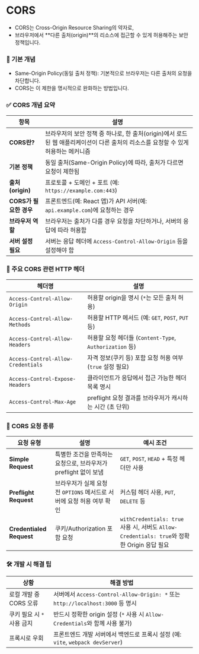 # CORS

- CORS는 Cross-Origin Resource Sharing의 약자로,
- 브라우저에서 **다른 출처(origin)**의 리소스에 접근할 수 있게 허용해주는 보안 정책입니다.


### 🧠 기본 개념
- Same-Origin Policy(동일 출처 정책): 기본적으로 브라우저는 다른 출처의 요청을 차단합니다.
- CORS는 이 제한을 명시적으로 완화하는 방법입니다.


### ✅ CORS 개념 요약
| 항목 | 설명 |
|------|------|
| **CORS란?** | 브라우저의 보안 정책 중 하나로, 한 출처(origin)에서 로드된 웹 애플리케이션이 다른 출처의 리소스를 요청할 수 있게 허용하는 메커니즘 |
| **기본 정책** | 동일 출처(Same-Origin Policy)에 따라, 출처가 다르면 요청이 제한됨 |
| **출처(origin)** | 프로토콜 + 도메인 + 포트 (예: `https://example.com:443`) |
| **CORS가 필요한 경우** | 프론트엔드(예: React 앱)가 API 서버(예: `api.example.com`)에 요청하는 경우 |
| **브라우저 역할** | 브라우저는 출처가 다를 경우 요청을 차단하거나, 서버의 응답에 따라 허용함 |
| **서버 설정 필요** | 서버는 응답 헤더에 `Access-Control-Allow-Origin` 등을 설정해야 함 |


### 🧩 주요 CORS 관련 HTTP 헤더
| 헤더명 | 설명 |
|--------|------|
| `Access-Control-Allow-Origin` | 허용할 origin을 명시 (`*`는 모든 출처 허용) |
| `Access-Control-Allow-Methods` | 허용할 HTTP 메서드 (예: `GET`, `POST`, `PUT` 등) |
| `Access-Control-Allow-Headers` | 허용할 요청 헤더들 (`Content-Type`, `Authorization` 등) |
| `Access-Control-Allow-Credentials` | 자격 정보(쿠키 등) 포함 요청 허용 여부 (`true` 설정 필요) |
| `Access-Control-Expose-Headers` | 클라이언트가 응답에서 접근 가능한 헤더 목록 명시 |
| `Access-Control-Max-Age` | preflight 요청 결과를 브라우저가 캐시하는 시간 (초 단위) |


### 🚦 CORS 요청 종류
| 요청 유형 | 설명        | 예시 조건 |
|-----------|-------------|-----------|
| **Simple Request** | 특별한 조건을 만족하는 요청으로, 브라우저가 preflight 없이 보냄 | `GET`, `POST`, `HEAD` + 특정 헤더만 사용 |
| **Preflight Request** | 브라우저가 실제 요청 전 `OPTIONS` 메서드로 서버에 요청 허용 여부 확인 | 커스텀 헤더 사용, `PUT`, `DELETE` 등 |
| **Credentialed Request** | 쿠키/Authorization 포함 요청 | `withCredentials: true` 사용 시, 서버도 `Allow-Credentials: true`와 정확한 Origin 응답 필요 |


### 🛠️ 개발 시 해결 팁
| 상황             | 해결 방법 |
|------------------|------------|
| 로컬 개발 중 CORS 오류 | 서버에서 `Access-Control-Allow-Origin: *` 또는 `http://localhost:3000` 등 명시 |
| 쿠키 필요 시 `*` 사용 금지 | 반드시 정확한 origin 설정 (`*` 사용 시 `Allow-Credentials`와 함께 사용 불가) |
| 프록시로 우회 | 프론트엔드 개발 서버에서 백엔드로 프록시 설정 (예: `vite`, `webpack devServer`) |



